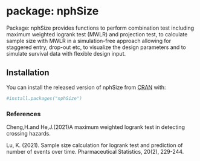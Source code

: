 
<!-- README.md is generated from README.Rmd. Please edit that file -->

# package: nphSize

<!-- badges: start -->

<!-- badges: end -->

Package: nphSize provides functions to perform combination test
including maximum weighted logrank test (MWLR) and projection test, to
calculate sample size with MWLR in a simulation-free approach allowing
for staggered entry, drop-out etc, to visualize the design parameters
and to simulate survival data with flexible design input.

## Installation

You can install the released version of nphSize from
[CRAN](https://CRAN.R-project.org) with:

``` r
#install.packages("nphSize")
```

### References

Cheng,H.and He,J.(2021)A maximum weighted logrank test in detecting
crossing hazards.

Lu, K. (2021). Sample size calculation for logrank test and prediction
of number of events over time. Pharmaceutical Statistics, 20(2),
229-244.
